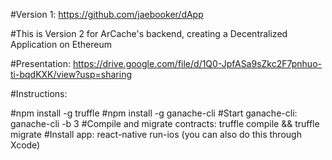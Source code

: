 #Version 1: https://github.com/jaebooker/dApp

#This is Version 2 for ArCache's backend, creating a Decentralized Application on Ethereum

#Presentation: https://drive.google.com/file/d/1Q0-JpfASa9sZkc2F7pnhuo-ti-bqdKXK/view?usp=sharing

#Instructions:

#npm install -g truffle
#npm install -g ganache-cli
#Start ganache-cli: ganache-cli -b 3
#Compile and migrate contracts: truffle compile && truffle migrate
#Install app: react-native run-ios (you can also do this through Xcode)
